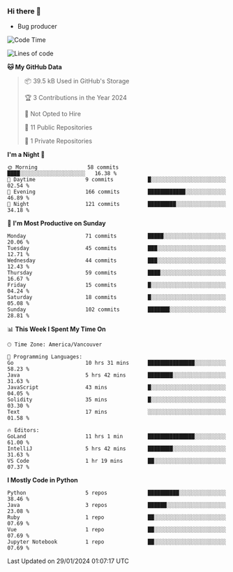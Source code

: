 ### Hi there 👋
* Bug producer


<!--START_SECTION:waka-->
![Code Time](http://img.shields.io/badge/Code%20Time-1%2C037%20hrs%2042%20mins-blue)

![Lines of code](https://img.shields.io/badge/From%20Hello%20World%20I%27ve%20Written-82.7%20thousand%20lines%20of%20code-blue)

**🐱 My GitHub Data** 

> 📦 39.5 kB Used in GitHub's Storage 
 > 
> 🏆 3 Contributions in the Year 2024
 > 
> 🚫 Not Opted to Hire
 > 
> 📜 11 Public Repositories 
 > 
> 🔑 1 Private Repositories 
 > 
**I'm a Night 🦉** 

```text
🌞 Morning                58 commits          ████░░░░░░░░░░░░░░░░░░░░░   16.38 % 
🌆 Daytime                9 commits           █░░░░░░░░░░░░░░░░░░░░░░░░   02.54 % 
🌃 Evening                166 commits         ████████████░░░░░░░░░░░░░   46.89 % 
🌙 Night                  121 commits         █████████░░░░░░░░░░░░░░░░   34.18 % 
```
📅 **I'm Most Productive on Sunday** 

```text
Monday                   71 commits          █████░░░░░░░░░░░░░░░░░░░░   20.06 % 
Tuesday                  45 commits          ███░░░░░░░░░░░░░░░░░░░░░░   12.71 % 
Wednesday                44 commits          ███░░░░░░░░░░░░░░░░░░░░░░   12.43 % 
Thursday                 59 commits          ████░░░░░░░░░░░░░░░░░░░░░   16.67 % 
Friday                   15 commits          █░░░░░░░░░░░░░░░░░░░░░░░░   04.24 % 
Saturday                 18 commits          █░░░░░░░░░░░░░░░░░░░░░░░░   05.08 % 
Sunday                   102 commits         ███████░░░░░░░░░░░░░░░░░░   28.81 % 
```


📊 **This Week I Spent My Time On** 

```text
🕑︎ Time Zone: America/Vancouver

💬 Programming Languages: 
Go                       10 hrs 31 mins      ███████████████░░░░░░░░░░   58.23 % 
Java                     5 hrs 42 mins       ████████░░░░░░░░░░░░░░░░░   31.63 % 
JavaScript               43 mins             █░░░░░░░░░░░░░░░░░░░░░░░░   04.05 % 
Solidity                 35 mins             █░░░░░░░░░░░░░░░░░░░░░░░░   03.30 % 
Text                     17 mins             ░░░░░░░░░░░░░░░░░░░░░░░░░   01.58 % 

🔥 Editors: 
GoLand                   11 hrs 1 min        ███████████████░░░░░░░░░░   61.00 % 
IntelliJ                 5 hrs 42 mins       ████████░░░░░░░░░░░░░░░░░   31.63 % 
VS Code                  1 hr 19 mins        ██░░░░░░░░░░░░░░░░░░░░░░░   07.37 % 
```

**I Mostly Code in Python** 

```text
Python                   5 repos             ██████████░░░░░░░░░░░░░░░   38.46 % 
Java                     3 repos             ██████░░░░░░░░░░░░░░░░░░░   23.08 % 
Ruby                     1 repo              ██░░░░░░░░░░░░░░░░░░░░░░░   07.69 % 
Vue                      1 repo              ██░░░░░░░░░░░░░░░░░░░░░░░   07.69 % 
Jupyter Notebook         1 repo              ██░░░░░░░░░░░░░░░░░░░░░░░   07.69 % 
```




 Last Updated on 29/01/2024 01:07:17 UTC
<!--END_SECTION:waka-->
